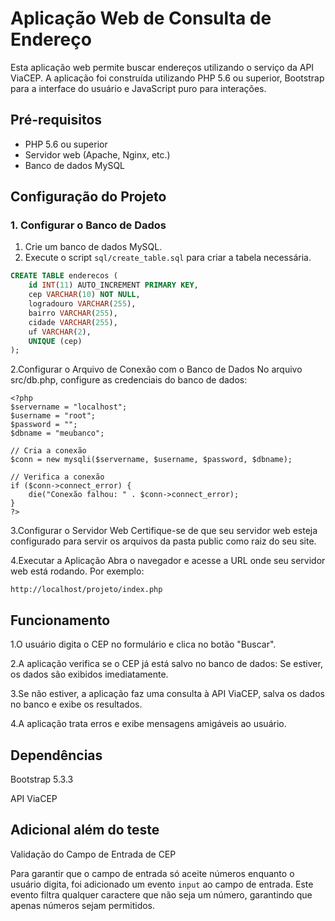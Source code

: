 # Aplicação Web de Consulta de Endereço

Esta aplicação web permite buscar endereços utilizando o serviço da API ViaCEP. A aplicação foi construída utilizando PHP 5.6 ou superior, Bootstrap para a interface do usuário e JavaScript puro para interações.


## Pré-requisitos

- PHP 5.6 ou superior
- Servidor web (Apache, Nginx, etc.)
- Banco de dados MySQL

## Configuração do Projeto

### 1. Configurar o Banco de Dados

1. Crie um banco de dados MySQL.
2. Execute o script `sql/create_table.sql` para criar a tabela necessária.

```sql
CREATE TABLE enderecos (
    id INT(11) AUTO_INCREMENT PRIMARY KEY,
    cep VARCHAR(10) NOT NULL,
    logradouro VARCHAR(255),
    bairro VARCHAR(255),
    cidade VARCHAR(255),
    uf VARCHAR(2),
    UNIQUE (cep)
);
```

2.Configurar o Arquivo de Conexão com o Banco de Dados
No arquivo src/db.php, configure as credenciais do banco de dados:
```
<?php
$servername = "localhost";
$username = "root";
$password = "";
$dbname = "meubanco";

// Cria a conexão
$conn = new mysqli($servername, $username, $password, $dbname);

// Verifica a conexão
if ($conn->connect_error) {
    die("Conexão falhou: " . $conn->connect_error);
}
?>
```
3.Configurar o Servidor Web
Certifique-se de que seu servidor web esteja configurado para servir os arquivos da pasta public como raiz do seu site.

4.Executar a Aplicação
Abra o navegador e acesse a URL onde seu servidor web está rodando. Por exemplo:
```
http://localhost/projeto/index.php

```
## Funcionamento
1.O usuário digita o CEP no formulário e clica no botão "Buscar".

2.A aplicação verifica se o CEP já está salvo no banco de dados:
Se estiver, os dados são exibidos imediatamente.

3.Se não estiver, a aplicação faz uma consulta à API ViaCEP, salva os dados no banco e exibe os resultados.

4.A aplicação trata erros e exibe mensagens amigáveis ao usuário.

## Dependências
Bootstrap 5.3.3

API ViaCEP

## Adicional além do teste 

Validação do Campo de Entrada de CEP

Para garantir que o campo de entrada só aceite números enquanto o usuário digita, foi adicionado um evento `input` ao campo de entrada. Este evento filtra qualquer caractere que não seja um número, garantindo que apenas números sejam permitidos.




